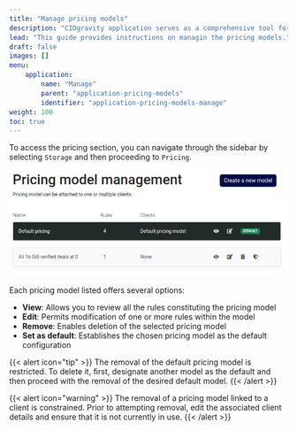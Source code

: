 ```yaml
---
title: "Manage pricing models"
description: "CIDgravity application serves as a comprehensive tool for managing settings, clients, and the acceptance rules of pricing models"
lead: "This guide provides instructions on managin the pricing models."
draft: false
images: []
menu:
    application:
        name: "Manage"
        parent: "application-pricing-models"
        identifier: "application-pricing-models-manage"
weight: 100
toc: true
---
```


To access the pricing section, you can navigate through the sidebar by selecting `Storage` and then proceeding to `Pricing`.

![Manage pricing models using the pricing models management page](models-list.png)

Each pricing model listed offers several options:

- **View**: Allows you to review all the rules constituting the pricing model
- **Edit**: Permits modification of one or more rules within the model
- **Remove**: Enables deletion of the selected pricing model
- **Set as default**: Establishes the chosen pricing model as the default configuration

{{< alert icon="tip" >}}
The removal of the default pricing model is restricted. 
To delete it, first, designate another model as the default and then proceed with the removal of the desired default model.
{{< /alert >}}

{{< alert icon="warning" >}}
The removal of a pricing model linked to a client is constrained. 
Prior to attempting removal, edit the associated client details and ensure that it is not currently in use.
{{< /alert >}}